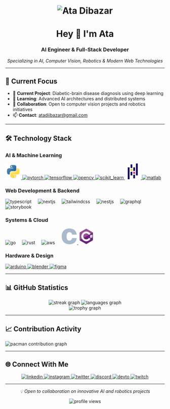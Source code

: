 <h1 align="center">
  <img src="https://raw.githubusercontent.com/Ata Dibazar/Ata Dibazar/master/name.svg" alt="Ata Dibazar" />
</h1>

<h1 align="center">Hey 👋 I'm Ata</h1>
<h3 align="center">AI Engineer & Full-Stack Developer</h3>

<p align="center">
  <em>Specializing in AI, Computer Vision, Robotics & Modern Web Technologies</em>
</p>

---

## 🚀 Current Focus

- 🔭 **Current Project**: Diabetic-brain disease diagnosis using deep learning
- 🌱 **Learning**: Advanced AI architectures and distributed systems
- 👯 **Collaboration**: Open to computer vision projects and robotics initiatives
- 📫 **Contact**: atadiibazar@gmail.com

---

## 🛠️ Technology Stack

### AI & Machine Learning
<p align="left">
  <a href="https://www.python.org" target="_blank" rel="noreferrer">
    <img src="https://raw.githubusercontent.com/devicons/devicon/master/icons/python/python-original.svg" alt="python" width="50" height="50"/>
  </a>
  <a href="https://pytorch.org/" target="_blank" rel="noreferrer">
    <img src="https://www.vectorlogo.zone/logos/pytorch/pytorch-icon.svg" alt="pytorch" width="50" height="50"/>
  </a>
  <a href="https://www.tensorflow.org" target="_blank" rel="noreferrer">
    <img src="https://www.vectorlogo.zone/logos/tensorflow/tensorflow-icon.svg" alt="tensorflow" width="50" height="50"/>
  </a>
  <a href="https://opencv.org/" target="_blank" rel="noreferrer">
    <img src="https://www.vectorlogo.zone/logos/opencv/opencv-icon.svg" alt="opencv" width="50" height="50"/>
  </a>
  <a href="https://scikit-learn.org/" target="_blank" rel="noreferrer">
    <img src="https://upload.wikimedia.org/wikipedia/commons/0/05/Scikit_learn_logo_small.svg" alt="scikit_learn" width="50" height="50"/>
  </a>
  <a href="https://pandas.pydata.org/" target="_blank" rel="noreferrer">
    <img src="https://raw.githubusercontent.com/devicons/devicon/2ae2a900d2f041da66e950e4d48052658d850630/icons/pandas/pandas-original.svg" alt="pandas" width="50" height="50"/>
  </a>
  <a href="https://www.mathworks.com/" target="_blank" rel="noreferrer">
    <img src="https://upload.wikimedia.org/wikipedia/commons/2/21/Matlab_Logo.png" alt="matlab" width="50" height="50"/>
  </a>
</p>

### Web Development & Backend
<p align="left">
  <img src="https://skillicons.dev/icons?i=ts" height="50" alt="typescript"/>
  <img width="12"/>
  <img src="https://skillicons.dev/icons?i=nextjs" height="50" alt="nextjs"/>
  <img width="12"/>
  <img src="https://skillicons.dev/icons?i=tailwind" height="50" alt="tailwindcss"/>
  <img width="12"/>
  <img src="https://skillicons.dev/icons?i=nestjs" height="50" alt="nestjs"/>
  <img width="12"/>
  <img src="https://skillicons.dev/icons?i=graphql" height="50" alt="graphql"/>
  <img width="12"/>
  <img src="https://cdn.jsdelivr.net/gh/devicons/devicon/icons/storybook/storybook-original.svg" height="50" alt="storybook"/>
</p>

### Systems & Cloud
<p align="left">
  <img src="https://skillicons.dev/icons?i=go" height="50" alt="go"/>
  <img width="12"/>
  <img src="https://skillicons.dev/icons?i=rust" height="50" alt="rust"/>
  <img width="12"/>
  <img src="https://skillicons.dev/icons?i=aws" height="50" alt="aws"/>
  <img width="12"/>
  <a href="https://www.cprogramming.com/" target="_blank" rel="noreferrer">
    <img src="https://raw.githubusercontent.com/devicons/devicon/master/icons/c/c-original.svg" alt="c" width="50" height="50"/>
  </a>
  <a href="https://www.w3schools.com/cs/" target="_blank" rel="noreferrer">
    <img src="https://raw.githubusercontent.com/devicons/devicon/master/icons/csharp/csharp-original.svg" alt="csharp" width="50" height="50"/>
  </a>
</p>

### Hardware & Design
<p align="left">
  <a href="https://www.arduino.cc/" target="_blank" rel="noreferrer">
    <img src="https://cdn.worldvectorlogo.com/logos/arduino-1.svg" alt="arduino" width="50" height="50"/>
  </a>
  <a href="https://www.blender.org/" target="_blank" rel="noreferrer">
    <img src="https://download.blender.org/branding/community/blender_community_badge_white.svg" alt="blender" width="50" height="50"/>
  </a>
  <a href="https://www.figma.com/" target="_blank" rel="noreferrer">
    <img src="https://www.vectorlogo.zone/logos/figma/figma-icon.svg" alt="figma" width="50" height="50"/>
  </a>
</p>

---

## 📊 GitHub Statistics

<div align="center">
  <img src="https://streak-stats.demolab.com?user=atadbz&locale=en&mode=daily&theme=dracula&hide_border=false&border_radius=5" height="180" alt="streak graph"/>
  <img src="https://github-readme-stats.vercel.app/api/top-langs?username=atadbz&show_icons=true&locale=en&layout=compact&theme=dracula" height="180" alt="languages graph"/>
</div>

<div align="center">
  <img src="https://github-profile-trophy.vercel.app?username=atadbz&theme=dracula&column=-1&row=1&margin-w=8&margin-h=8&no-bg=false&no-frame=false" alt="trophy graph"/>
</div>

---

## 📈 Contribution Activity

<picture align="center">
  <source media="(prefers-color-scheme: dark)" srcset="https://raw.githubusercontent.com/atadbz/atadbz/output/pacman-contribution-graph-dark.svg">
  <source media="(prefers-color-scheme: light)" srcset="https://raw.githubusercontent.com/atadbz/atadbz/output/pacman-contribution-graph.svg">
  <img alt="pacman contribution graph" src="https://raw.githubusercontent.com/atadbz/atadbz/output/pacman-contribution-graph.svg">
</picture>

---

## 🌐 Connect With Me

<p align="center">
  <a href="https://linkedin.com/in/ata-dibazar" target="_blank">
    <img src="https://img.shields.io/static/v1?message=LinkedIn&logo=linkedin&label=&color=0077B5&logoColor=white&labelColor=&style=for-the-badge" height="35" alt="linkedin"/>
  </a>
  <a href="https://instagram.com/ata__dibazar" target="_blank">
    <img src="https://img.shields.io/static/v1?message=Instagram&logo=instagram&label=&color=E4405F&logoColor=white&labelColor=&style=for-the-badge" height="35" alt="instagram"/>
  </a>
  <a href="https://twitter.com/yourusername" target="_blank">
    <img src="https://img.shields.io/static/v1?message=Twitter&logo=twitter&label=&color=1DA1F2&logoColor=white&labelColor=&style=for-the-badge" height="35" alt="twitter"/>
  </a>
  <a href="https://discord.com/users/youruserid" target="_blank">
    <img src="https://img.shields.io/static/v1?message=Discord&logo=discord&label=&color=7289DA&logoColor=white&labelColor=&style=for-the-badge" height="35" alt="discord"/>
  </a>
  <a href="https://dev.to/yourusername" target="_blank">
    <img src="https://img.shields.io/static/v1?message=dev.to&logo=dev.to&label=&color=0A0A0A&logoColor=white&labelColor=&style=for-the-badge" height="35" alt="devto"/>
  </a>
  <a href="https://twitch.tv/yourusername" target="_blank">
    <img src="https://img.shields.io/static/v1?message=Twitch&logo=twitch&label=&color=9146FF&logoColor=white&labelColor=&style=for-the-badge" height="35" alt="twitch"/>
  </a>
</p>

---

<p align="center">
  <em>💡 Open to collaboration on innovative AI and robotics projects</em>
</p>

<p align="center">
  <img src="https://komarev.com/ghpvc/?username=atadbz&label=Profile%20views&color=0e75b6&style=flat" alt="profile views"/>
</p>
